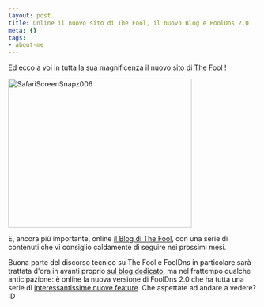 ```yaml
--- 
layout: post
title: Online il nuovo sito di The Fool, il nuovo Blog e FoolDns 2.0
meta: {}
tags: 
- about-me
---
```

Ed ecco a voi in tutta la sua magnificenza il nuovo sito di The Fool !  
  
<a href="http://thefool.it"><img src="http://www.lastknight.com/download//2009/07/SafariScreenSnapz006-371x300.jpg" alt="SafariScreenSnapz006" title="SafariScreenSnapz006" width="371" height="300" class="aligncenter size-medium wp-image-1525" /></a>  
  
E, ancora più importante, online [il Blog di The Fool][1], con una serie di contenuti che vi consiglio caldamente di seguire nei prossimi mesi.  
  
Buona parte del discorso tecnico su The Fool e FoolDns in particolare sarà trattata d'ora in avanti proprio [sul blog dedicato][1], ma nel frattempo qualche  anticipazione: è online la nuova versione di FoolDns 2.0 che ha tutta una serie di [interessantissime nuove feature][1]. Che aspettate ad andare a vedere? :D  
  
[1]: http://thefool.it/2009/07/23/fooldns-community-online-la-versione-2-0/ 

